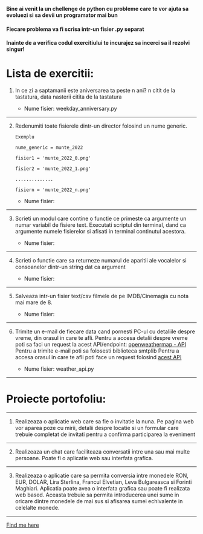 



**Bine ai venit la un chellenge de python cu probleme care te vor ajuta sa evoluezi si sa devii un programator mai bun** 

#### Fiecare problema va fi scrisa intr-un fisier .py separat

#### Inainte de a verifica codul exercitiului te incurajez sa incerci sa il rezolvi singur!

# Lista de exercitii:

1. In ce zi a saptamanii este aniversarea ta peste n ani?
n citit de la tastatura, data nasterii citita de la tastatura

   * Nume fisier: weekday_anniversary.py

---

2. Redenumiti toate fisierele dintr-un director folosind un nume generic.
      
       Exemplu

       nume_generic = munte_2022

       fisier1 = 'munte_2022_0.png'

       fisier2 = 'munte_2022_1.png'

       ..............

       fisiern = 'munte_2022_n.png'
       
    	  
   * Nume fisier:

---

3. Scrieti un modul care contine o functie ce primeste ca argumente un numar variabil de fisiere text.
Executati scriptul din terminal, dand ca argumente numele fisierelor si afisati in terminal continutul acestora.

	  
   * Nume fisier:
   

---

4. Scrieti o functie care sa returneze numarul de aparitii ale vocalelor si consoanelor dintr-un string dat ca argument

	  
   * Nume fisier:

---

5. Salveaza intr-un fisier text/csv filmele de pe IMDB/Cinemagia cu nota mai mare de 8.

	  
   * Nume fisier:

---

6. Trimite un e-mail de fiecare data cand pornesti PC-ul cu detaliile despre vreme, din orasul in care te afli.
Pentru a accesa detalii despre vreme poti sa faci un request la acest API/endpoint: [openweathermap - API](https://openweathermap.org/api)
Pentru a trimite e-mail poti sa folosesti biblioteca smtplib
Pentru a accesa orasul in care te afli poti face un request folosind [acest API](api.ipstack.com)

	  
   * Nume fisier: weather_api.py

---


# Proiecte portofoliu:

---

1. Realizeaza o aplicatie web care sa fie o invitatie la nuna. Pe pagina web vor aparea poze cu mirii, detalii despre locatie si un formular care
trebuie completat de invitati pentru a confirma participarea la eveniment

---

2. Realizeaza un chat care faciliteaza conversatii intre una sau mai multe persoane. Poate fi o aplicatie web sau interfata grafica.

---

3. Realizeaza o aplicatie care sa permita conversia intre monedele RON, EUR, DOLAR, Lira Sterlina, Francul Elvetian, Leva Bulgareasca si Forinti Maghiari.
Aplicatia poate avea o interfata grafica sau poate fi realizata web based. Aceasta trebuie sa permita introducerea unei sume in oricare dintre monedele 
de mai sus si afisarea sumei echivalente in celelalte monede.

---

[Find me here](https://mariusciurea.github.io/links/)

